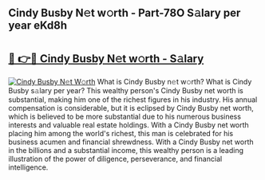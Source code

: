 ## Cindy Busby N𝚎t w𝚘rth - Part-78O S𝚊lary per year eKd8h

# <h2><a href="http://gc1fsgw.nevu.top/?p=Cindy+Busby">🔗 👉🔴 Cindy Busby N𝚎t w𝚘rth - S𝚊lary</a></h2>

[![Cindy Busby N𝚎t W𝚘rth](https://i.imgur.com/Oavwk0R.jpeg)](http://gc1fsgw.nevu.top/?p=Cindy+Busby)
What is Cindy Busby n𝚎t w𝚘rth? What is Cindy Busby s𝚊lary per year?
This wealthy person's Cindy Busby net worth is substantial, making him one of the richest figures in his industry. His annual compensation is considerable, but it is eclipsed by Cindy Busby net worth, which is believed to be more substantial due to his numerous business interests and valuable real estate holdings. With a Cindy Busby net worth placing him among the world's richest, this man is celebrated for his business acumen and financial shrewdness. With a Cindy Busby net worth in the billions and a substantial income, this wealthy person is a leading illustration of the power of diligence, perseverance, and financial intelligence.
